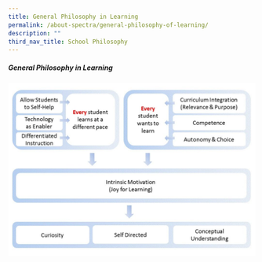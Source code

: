 ```yaml
---
title: General Philosophy in Learning
permalink: /about-spectra/general-philosophy-of-learning/
description: ""
third_nav_title: School Philosophy
---
```

##### **General Philosophy in Learning**
<img style="width:800px" src="/images/chart-1024x712.jpg">